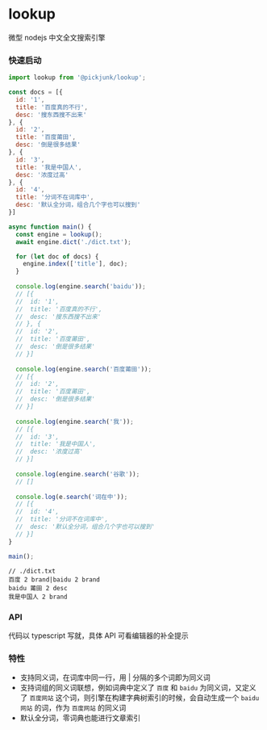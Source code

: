 # lookup

微型 nodejs 中文全文搜索引擎

### 快速启动

```javascript
import lookup from '@pickjunk/lookup';

const docs = [{
  id: '1',
  title: '百度真的不行',
  desc: '搜东西搜不出来'
}, {
  id: '2',
  title: '百度莆田',
  desc: '倒是很多结果'
}, {
  id: '3',
  title: '我是中国人',
  desc: '浓度过高'
}, {
  id: '4',
  title: '分词不在词库中',
  desc: '默认全分词，组合几个字也可以搜到'
}]

async function main() {
  const engine = lookup();
  await engine.dict('./dict.txt');

  for (let doc of docs) {
    engine.index(['title'], doc);
  }
  
  console.log(engine.search('baidu'));
  // [{
  //  id: '1',
  //  title: '百度真的不行',
  //  desc: '搜东西搜不出来'
  // }, {
  //  id: '2',
  //  title: '百度莆田',
  //  desc: '倒是很多结果'
  // }]
  
  console.log(engine.search('百度莆田'));
  // [{
  //  id: '2',
  //  title: '百度莆田',
  //  desc: '倒是很多结果'
  // }]
  
  console.log(engine.search('我'));
  // [{
  //  id: '3',
  //  title: '我是中国人',
  //  desc: '浓度过高'
  // }]
  
  console.log(engine.search('谷歌'));
  // []
  
  console.log(e.search('词在中'));
  // [{
  //  id: '4',
  //  title: '分词不在词库中',
  //  desc: '默认全分词，组合几个字也可以搜到'
  // }]
}

main();
```

```
// ./dict.txt
百度 2 brand|baidu 2 brand
baidu 莆田 2 desc
我是中国人 2 brand
```

### API

代码以 typescript 写就，具体 API 可看编辑器的补全提示

### 特性

* 支持同义词，在词库中同一行，用 | 分隔的多个词即为同义词
* 支持词组的同义词联想，例如词典中定义了 `百度` 和 `baidu` 为同义词，又定义了 `百度网站` 这个词，则引擎在构建字典树索引的时候，会自动生成一个 `baidu网站` 的词，作为 `百度网站` 的同义词
* 默认全分词，零词典也能进行文章索引
